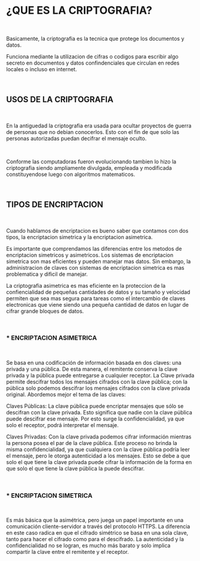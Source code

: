 # ¿QUE ES LA CRIPTOGRAFIA?

<br>

Basicamente, la criptografia es la tecnica que protege los documentos y datos.  

Funciona mediante la utilizacion de cifras o codigos para escribir algo secreto en documentos y datos confindenciales que circulan en redes locales o incluso en internet.

<br>

## USOS DE LA CRIPTOGRAFIA

<br>

En la antiguedad la criptografia era usada para ocultar proyectos de guerra de personas que no debian conocerlos. Esto con el fin de que solo las personas autorizadas puedan decifrar el mensaje oculto.

<br>

Conforme las computadoras fueron evolucionando tambien lo hizo la criptografia siendo ampliamente divulgada, empleada y modificada constituyendose luego con algoritmos matematicos.

<br>

## TIPOS DE ENCRIPTACION

<br>

Cuando hablamos de encriptacion es bueno saber que contamos con dos tipos, la encriptacion simetrica y la encriptacion asimetrica.

Es importante que comprendamos las diferencias entre los metodos de encriptacion simetricos y asimetricos. Los sistemas de encriptacion simetrica son mas eficientes y pueden manejar mas datos. Sin embargo, la administracion de claves con sistemas de encriptacion simetrica es mas problematica y dificil de manejar.

La criptografia asimetrica es mas eficiente en la proteccion de la confiencialidad de pequeñas cantidades de datos y su tamaño y velocidad permiten que sea mas segura para tareas como el intercambio de claves electronicas que viene siendo  una pequeña cantidad de datos en lugar de cifrar grande bloques de datos.

<br>

### * ENCRIPTACION ASIMETRICA

<br>

Se basa en una codificación de información basada en dos claves: una privada y una pública. De esta manera, el remitente conserva la clave privada y la pública puede entregarse a cualquier receptor. La Clave privada permite descifrar todos los mensajes cifrados con la clave pública; con la pública solo podemos descifrar los mensajes cifrados con la clave privada original. Abordemos mejor el tema de las claves:

Claves Públicas: La clave pública puede encriptar mensajes que sólo se descifran con la clave privada. Esto significa que nadie con la clave pública puede descifrar ese mensaje. Por esto surge la confidencialidad, ya que solo el receptor, podrá interpretar el mensaje.

Claves Privadas: Con la clave privada podemos cifrar información mientras la persona posea el par de la clave pública. Este proceso no brinda la misma confidencialidad, ya que cualquiera con la clave pública podría leer el mensaje, pero le otorga autenticidad a los mensajes. Esto se debe a que solo el que tiene la clave privada puede cifrar la información de la forma en que solo el que tiene la clave pública la puede descifrar.

<br>

### * ENCRIPTACION SIMETRICA

<br>

Es más básica que la asimétrica, pero juega un papel importante en una comunicación cliente-servidor a través del protocolo HTTPS. La diferencia en este caso radica en que el cifrado simétrico se basa en una sola clave, tanto para hacer el cifrado como para el descifrado. La autenticidad y la confidencialidad no se logran, es mucho más barato y solo implica compartir la clave entre el remitente y el receptor.


